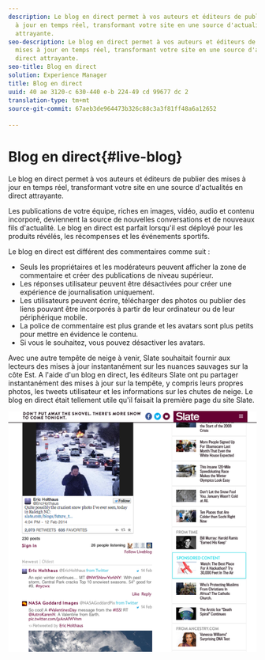 ```yaml
---
description: Le blog en direct permet à vos auteurs et éditeurs de publier des mises
  à jour en temps réel, transformant votre site en une source d'actualités en direct
  attrayante.
seo-description: Le blog en direct permet à vos auteurs et éditeurs de publier des
  mises à jour en temps réel, transformant votre site en une source d'actualités en
  direct attrayante.
seo-title: Blog en direct
solution: Experience Manager
title: Blog en direct
uuid: 40 ae 3120-c 630-440 e-b 224-49 cd 99677 dc 2
translation-type: tm+mt
source-git-commit: 67aeb3de964473b326c88c3a3f81ff48a6a12652

---
```



# Blog en direct{#live-blog}

Le blog en direct permet à vos auteurs et éditeurs de publier des mises à jour en temps réel, transformant votre site en une source d'actualités en direct attrayante.

Les publications de votre équipe, riches en images, vidéo, audio et contenu incorporé, deviennent la source de nouvelles conversations et de nouveaux fils d'actualité. Le blog en direct est parfait lorsqu'il est déployé pour les produits révélés, les récompenses et les événements sportifs.

Le blog en direct est différent des commentaires comme suit :

* Seuls les propriétaires et les modérateurs peuvent afficher la zone de commentaire et créer des publications de niveau supérieur.
* Les réponses utilisateur peuvent être désactivées pour créer une expérience de journalisation uniquement.
* Les utilisateurs peuvent écrire, télécharger des photos ou publier des liens pouvant être incorporés à partir de leur ordinateur ou de leur périphérique mobile.
* La police de commentaire est plus grande et les avatars sont plus petits pour mettre en évidence le contenu.
* Si vous le souhaitez, vous pouvez désactiver les avatars.

Avec une autre tempête de neige à venir, Slate souhaitait fournir aux lecteurs des mises à jour instantanément sur les nuances sauvages sur la côte Est. A l'aide d'un blog en direct, les éditeurs Slate ont pu partager instantanément des mises à jour sur la tempête, y compris leurs propres photos, les tweets utilisateur et les informations sur les chutes de neige. Le blog en direct était tellement utile qu'il faisait la première page du site Slate.

![](assets/LiveBlogSlate_example.png)

